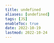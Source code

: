 ```yaml
---
title: undefined
aliases: [undefined]
tags: [JS]
enableToc: true
date: 2022-10-19
lastmod: 2022-10-24
---
```

